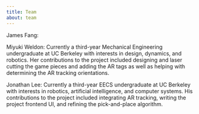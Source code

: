 ```yaml
---
title: Team
about: team
---
```


James Fang:

Miyuki Weldon: Currently a third-year Mechanical Engineering undergraduate at UC Berkeley with interests in design, dynamics, and robotics. Her contributions to the project included designing and laser cutting the game pieces and adding the AR tags as well as helping with determining the AR tracking orientations.

Jonathan Lee: Currently a third-year EECS undergraduate at UC Berkeley with interests in robotics, artificial intelligence, and computer systems. His contributions to the project included integrating AR tracking, writing the project frontend UI, and refining the pick-and-place algorithm.
